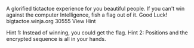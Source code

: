 A glorified tictactoe experience for you beautiful people. If you can't win against the computer Intelligence, fish a flag out of it. Good Luck!
bigtactoe.winja.org 30555
View Hint

Hint 1: Instead of winning, you could get the flag. Hint 2: Positions and the encrypted sequence is all in your hands.
